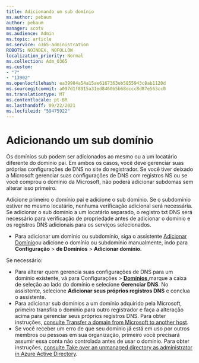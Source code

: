 ```yaml
---
title: Adicionando um sub domínio
ms.author: pebaum
author: pebaum
manager: scotv
ms.audience: Admin
ms.topic: article
ms.service: o365-administration
ROBOTS: NOINDEX, NOFOLLOW
localization_priority: Normal
ms.collection: Adm_O365
ms.custom:
- "7"
- "13902"
ms.openlocfilehash: ea39984a54a15ae6167363eb5855943c8ab1120d
ms.sourcegitcommit: a097d1f8915a31ed8460b5b68dccc8d87e563cc0
ms.translationtype: MT
ms.contentlocale: pt-BR
ms.lasthandoff: 09/22/2021
ms.locfileid: "59475922"
---
```

# <a name="adding-a-sub-domain"></a>Adicionando um sub domínio

Os domínios sub podem ser adicionados ao mesmo ou a um locatário diferente do domínio pai. Em ambos os casos, você deve gerenciar suas próprias configurações de DNS no site do registrador. Se você tiver deixado a Microsoft gerenciar suas configurações de DNS com registros NS ou se você comprou o domínio da Microsoft, não poderá adicionar subdomas sem alterar isso primeiro.

Adicione primeiro o domínio pai e adicione o sub domínio. Se o subdomínio estiver no mesmo locatário, nenhuma verificação adicional será necessária. Se adicionar o sub domínio a um locatário separado, o registro txt DNS será necessário para verificação de propriedade antes de adicionar o domínio e os registros DNS adicionais para os serviços selecionados.

- Para adicionar um domínio ou subdomínio, siga o assistente [Adicionar Domínio](https://admin.microsoft.com/Adminportal#/Domains/Wizard)ou adicione o domínio ou subdomínio manualmente, indo para **Configuração**  >  **de Domínios**  >  **Adicionar domínio**.

Se necessário:

- Para alterar quem gerencia suas configurações de DNS para um domínio existente, vá para Configurações  >  [**Domínios,**](https://admin.microsoft.com/Adminportal/Home#/Domains)marque a caixa de seleção ao lado do domínio e selecione **Gerenciar DNS**. No assistente, selecione **Adicionar seus próprios registros DNS** e conclua o assistente.
- Para adicionar sub domínios a um domínio adquirido pela Microsoft, primeiro transfira o domínio para outro registrador e faça a alteração acima para gerenciar seus próprios registros DNS. Para obter instruções, [consulte Transfer a domain from Microsoft to another host](https://docs.microsoft.com/microsoft-365/admin/get-help-with-domains/transfer-a-domain-from-microsoft-to-another-host).
- Se você receber um erro de que seu domínio já está em uso por outros membros ou pessoas em sua organização, primeiro você precisará assumir essa conta não controlada antes de usar o domínio. Para obter instruções, [consulte Take over an unmanaged directory as administrator in Azure Active Directory](https://docs.microsoft.com/azure/active-directory/enterprise-users/domains-admin-takeover).
